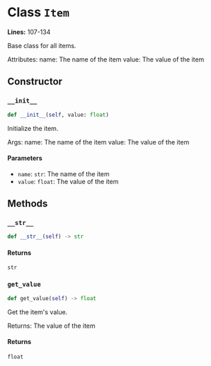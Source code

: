 # Class `Item`

**Lines:** 107-134

Base class for all items.

Attributes:
    name: The name of the item
    value: The value of the item

## Constructor

### `__init__`

```python
def __init__(self, value: float)
```

Initialize the item.

Args:
    name: The name of the item
    value: The value of the item

#### Parameters

- `name`: `str`: The name of the item
- `value`: `float`: The value of the item

## Methods

### `__str__`

```python
def __str__(self) -> str
```

#### Returns

`str`

### `get_value`

```python
def get_value(self) -> float
```

Get the item's value.

Returns:
    The value of the item

#### Returns

`float`

